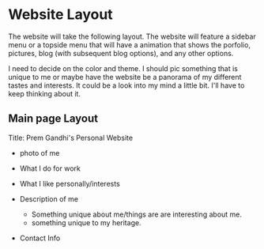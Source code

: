 # Website Layout

The website will take the following layout.
The website will feature a sidebar menu or a topside menu that will have a animation that
shows the porfolio, pictures, blog (with subsequent blog options), and any other options. 

I need to decide on the color and theme. I should pic something that is unique to me or 
maybe have the website be a panorama of my different tastes and interests. It could be a 
look into my mind a little bit. I'll have to keep thinking about it. 

Main page Layout
---
Title: Prem Gandhi's Personal Website
- photo of me

- What I do for work

- What I like personally/interests

- Description of me
    - Something unique about me/things are are interesting about me.
    - something unique to my heritage.

- Contact Info